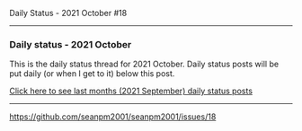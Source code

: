 Daily Status - 2021 October #18

***

### Daily status - 2021 October

This is the daily status thread for 2021 October. Daily status posts will be put daily (or when I get to it) below this post.

<!-- A little update for now (4 months old): I feel a lot more organized compared to December 2020, but these status posts still prove to be useful. Again, this is not how GitHub issues are meant to be used on programming projects, but for personal projects like a GitHub profile repository, it is perfectly acceptable.
!-->

[Click here to see last months (2021 September) daily status posts](https://github.com/seanpm2001/seanpm2001/issues/13)

***

https://github.com/seanpm2001/seanpm2001/issues/18
